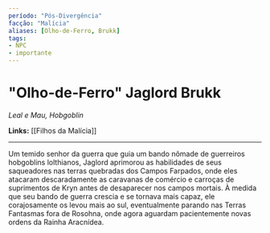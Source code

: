 ```yaml
---
período: "Pós-Divergência"
facção: "Malícia"
aliases: [Olho-de-Ferro, Brukk]
tags:
- NPC
- importante
---
```


# **"Olho-de-Ferro" Jaglord Brukk**
*Leal e Mau, Hobgoblin*

**Links:** [[Filhos da Malícia]]

---

Um temido senhor da guerra que guia um bando nômade de guerreiros hobgoblins lolthianos, Jaglord aprimorou as habilidades de seus saqueadores nas terras quebradas dos Campos Farpados, onde eles atacaram descaradamente as caravanas de comércio e carroças de suprimentos de Kryn antes de desaparecer nos campos mortais. À medida que seu bando de guerra crescia e se tornava mais capaz, ele corajosamente os levou mais ao sul, eventualmente parando nas Terras Fantasmas fora de Rosohna, onde agora aguardam pacientemente novas ordens da Rainha Aracnídea.
